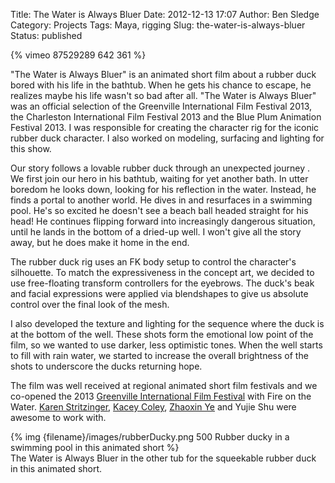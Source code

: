 Title: The Water is Always Bluer
Date: 2012-12-13 17:07
Author: Ben Sledge
Category: Projects
Tags: Maya, rigging
Slug: the-water-is-always-bluer
Status: published

{% vimeo 87529289 642 361 %}

"The Water is Always Bluer" is an animated short film about a rubber
duck bored with his life in the bathtub. When he gets his chance to
escape, he realizes maybe his life wasn't so bad after all. "The Water
is Always Bluer" was an official selection of the Greenville
International Film Festival 2013, the Charleston International Film
Festival 2013 and the Blue Plum Animation Festival 2013. I was
responsible for creating the character rig for the iconic rubber duck
character. I also worked on modeling, surfacing and lighting for this
show.

Our story follows a lovable rubber duck through an unexpected journey .
We first join our hero in his bathtub, waiting for yet another bath. In
utter boredom he looks down, looking for his reflection in the water.
Instead, he finds a portal to another world. He dives in and resurfaces
in a swimming pool. He's so excited he doesn't see a beach ball headed
straight for his head! He continues flipping forward into increasingly
dangerous situation, until he lands in the bottom of a dried-up well. I
won't give all the story away, but he does make it home in the end.

The rubber duck rig uses an FK body setup to control the character's
silhouette. To match the expressiveness in the concept art, we decided
to use free-floating transform controllers for the eyebrows. The duck's beak and
facial expressions were applied via blendshapes to give us absolute
control over the final look of the mesh.

I also developed the texture and lighting for the sequence where the
duck is at the bottom of the well. These shots form the emotional low
point of the film, so we wanted to use darker, less optimistic tones.
When the well starts to fill with rain water, we started to increase the
overall brightness of the shots to underscore the ducks returning hope.

The film was well received at regional animated short film festivals and
we co-opened the 2013 [Greenville International Film
Festival](http://www.gviff.org/) with Fire on the Water. [Karen
Stritzinger](http://karenstritz.com/), [Kacey
Coley](http://kaceycoley.com/), [Zhaoxin Ye](http://zhaoxiny.com/)
and Yujie Shu were awesome to work with.

{% img {filename}/images/rubberDucky.png 500 Rubber ducky in a swimming pool in
this animated short %}<br />
The Water is Always Bluer in the other tub for the squeekable rubber
duck in this animated short.
